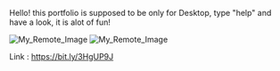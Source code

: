 Hello! this portfolio is supposed to be only for Desktop, type "help" and have a look, it is alot of fun!

![My_Remote_Image](https://i.ibb.co/2vsGJbv/portf1.png)
![My_Remote_Image](https://i.ibb.co/GcQy92S/portf2.png)

Link : https://bit.ly/3HgUP9J
